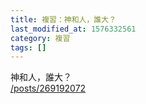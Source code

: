 ```yaml
---
title: 複習：神和人，誰大？
last_modified_at: 1576332561
category: 複習
tags: []
---
```


<p>神和人，誰大？<br/>
<a href="/posts/269192072" target="_blank">/posts/269192072</a></p>
<p> </p>
